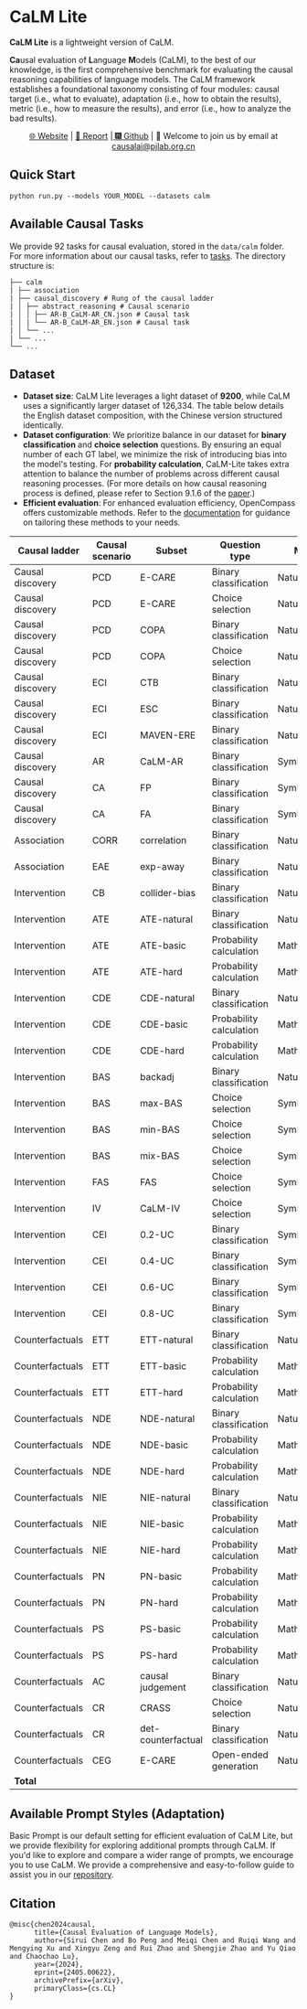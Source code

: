 # CaLM Lite
**CaLM Lite** is a lightweight version of CaLM. 

**Ca**usal evaluation of **L**anguage **M**odels (CaLM), to the best of our knowledge, is the first comprehensive benchmark for evaluating the causal reasoning capabilities of language models. The CaLM framework establishes a foundational taxonomy consisting of four modules: causal target (i.e., what to evaluate), adaptation (i.e., how to obtain the results), metric (i.e., how to measure the results), and error (i.e., how to analyze the bad results).

<div align="center">

[🌐 Website](https://opencausalab.github.io/CaLM) |
[📃 Report](https://arxiv.org/abs/2405.00622) |[ 🎆 Github](https://github.com/OpenCausaLab/CaLM) | 📧 Welcome to join us by email at causalai@pjlab.org.cn
</div>

## Quick Start
```
python run.py --models YOUR_MODEL --datasets calm
```
## Available Causal Tasks
We provide 92 tasks for causal evaluation, stored in the `data/calm` folder. For more information about our causal tasks, refer to [tasks](https://github.com/OpenCausaLab/CaLM/blob/main/documents/tasks.md).
The directory structure is:

```
├── calm
| ├── association
| ├── causal_discovery # Rung of the causal ladder
| │ ├── abstract_reasoning # Causal scenario
| │ │ ├── AR-B_CaLM-AR_CN.json # Causal task
| │ | └── AR-B_CaLM-AR_EN.json # Causal task
| │ └── ...
| └── ...
└── ...
```

## Dataset
- **Dataset size**: CaLM Lite leverages a light dataset of **9200**, while CaLM uses a significantly larger dataset of 126,334. The table below details the English dataset composition, with the Chinese version structured identically.
- **Dataset configuration**: We prioritize balance in our dataset for **binary classification** and **choice selection** questions. By ensuring an equal number of each GT label, we minimize the risk of introducing bias into the model's testing. For **probability calculation**, CaLM-Lite takes extra attention to balance the number of problems across different causal reasoning processes. (For more details on how causal reasoning process is defined, please refer to Section 9.1.6 of the [paper](https://arxiv.org/abs/2405.00622).)
- **Efficient evaluation**: For enhanced evaluation efficiency, OpenCompass offers customizable methods. Refer to the [documentation](https://opencompass.org.cn/doc) for guidance on tailoring these methods to your needs.

| Causal ladder | Causal scenario | Subset | Question type | Mode | CaLM Lite | CaLM |
|---------------|-----------------|--------|---------------|------|-----------|------|
| Causal discovery | PCD | E-CARE | Binary classification | Natural | 100 | 2000 |
| Causal discovery | PCD | E-CARE | Choice selection | Natural | 100 | 1000 |
| Causal discovery | PCD | COPA | Binary classification | Natural | 100 | 2000 |
| Causal discovery | PCD | COPA | Choice selection | Natural | 100 | 1000 |
| Causal discovery | ECI | CTB | Binary classification | Natural | 100 | 596 |
| Causal discovery | ECI | ESC | Binary classification | Natural | 100 | 1000 |
| Causal discovery | ECI | MAVEN-ERE | Binary classification | Natural | 100 | 1000 |
| Causal discovery | AR | CaLM-AR | Binary classification | Symbolic | 100 | 1600 |
| Causal discovery | CA | FP | Binary classification | Symbolic | 100 | 1600 |
| Causal discovery | CA | FA | Binary classification | Symbolic | 100 | 1600 |
| Association | CORR | correlation | Binary classification | Natural | 100 | 1476 |
| Association | EAE | exp-away | Binary classification | Natural | 100 | 168 |
| Intervention | CB | collider-bias | Binary classification | Natural | 100 | 163 |
| Intervention | ATE | ATE-natural | Binary classification | Natural | 100 | 1600 |
| Intervention | ATE | ATE-basic | Probability calculation | Mathematical | 100 | 1600 |
| Intervention | ATE | ATE-hard | Probability calculation | Mathematical | 100 | 1600 |
| Intervention | CDE | CDE-natural | Binary classification | Natural | 100 | 1600 |
| Intervention | CDE | CDE-basic | Probability calculation | Mathematical | 100 | 1600 |
| Intervention | CDE | CDE-hard | Probability calculation | Mathematical | 100 | 1600 |
| Intervention | BAS | backadj | Binary classification | Natural | 100 | 227 |
| Intervention | BAS | max-BAS | Choice selection | Symbolic | 100 | 1600 |
| Intervention | BAS | min-BAS | Choice selection | Symbolic | 100 | 1600 |
| Intervention | BAS | mix-BAS | Choice selection | Symbolic | 100 | 1600 |
| Intervention | FAS | FAS | Choice selection | Symbolic | 100 | 1600 |
| Intervention | IV | CaLM-IV | Choice selection | Symbolic | 100 | 1600 |
| Intervention | CEI | 0.2-UC | Binary classification | Symbolic | 100 | 1600 |
| Intervention | CEI | 0.4-UC | Binary classification | Symbolic | 100 | 1600 |
| Intervention | CEI | 0.6-UC | Binary classification | Symbolic | 100 | 1600 |
| Intervention | CEI | 0.8-UC | Binary classification | Symbolic | 100 | 1600 |
| Counterfactuals | ETT | ETT-natural | Binary classification | Natural | 100 | 1600 |
| Counterfactuals | ETT | ETT-basic | Probability calculation | Mathematical | 100 | 1600 |
| Counterfactuals | ETT | ETT-hard | Probability calculation | Mathematical | 100 | 1600 |
| Counterfactuals | NDE | NDE-natural | Binary classification | Natural | 100 | 1600 |
| Counterfactuals | NDE | NDE-basic | Probability calculation | Mathematical | 100 | 1600 |
| Counterfactuals | NDE | NDE-hard | Probability calculation | Mathematical | 100 | 1600 |
| Counterfactuals | NIE | NIE-natural | Binary classification | Natural | 100 | 1600 |
| Counterfactuals | NIE | NIE-basic | Probability calculation | Mathematical | 100 | 1600 |
| Counterfactuals | NIE | NIE-hard | Probability calculation | Mathematical | 100 | 1600 |
| Counterfactuals | PN | PN-basic | Probability calculation | Mathematical | 100 | 1600 |
| Counterfactuals | PN | PN-hard | Probability calculation | Mathematical | 100 | 1600 |
| Counterfactuals | PS | PS-basic | Probability calculation | Mathematical | 100 | 1600 |
| Counterfactuals | PS | PS-hard | Probability calculation | Mathematical | 100 | 1600 |
| Counterfactuals | AC | causal judgement | Binary classification | Natural | 100 | 187 |
| Counterfactuals | CR | CRASS | Choice selection | Natural | 100 | 274 |
| Counterfactuals | CR | det-counterfactual | Binary classification | Natural | 100 | 1476 |
| Counterfactuals | CEG | E-CARE | Open-ended generation | Natural | 100 | 1000 |
| **Total** | | | | | 4600 | 63167 |

## Available Prompt Styles (Adaptation)
Basic Prompt is our default setting for efficient evaluation of CaLM Lite, but we provide flexibility for exploring additional prompts through CaLM. If you'd like to explore and compare a wider range of prompts, we encourage you to use CaLM. We provide a comprehensive and easy-to-follow guide to assist you in our [repository](https://github.com/OpenCausaLab/CaLM).

## Citation
```
@misc{chen2024causal,
      title={Causal Evaluation of Language Models},
      author={Sirui Chen and Bo Peng and Meiqi Chen and Ruiqi Wang and Mengying Xu and Xingyu Zeng and Rui Zhao and Shengjie Zhao and Yu Qiao and Chaochao Lu},
      year={2024},
      eprint={2405.00622},
      archivePrefix={arXiv},
      primaryClass={cs.CL}
}
```

